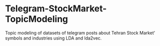 # Telegram-StockMarket-TopicModeling
Topic modeling of datasets of telegram posts about Tehran Stock Market' symbols and industries using LDA and lda2vec.
